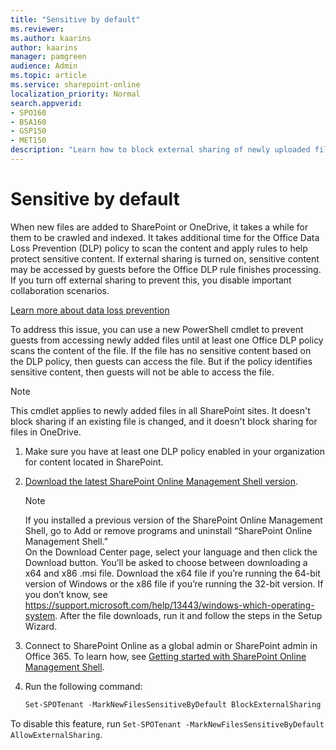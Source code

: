 ```yaml
---
title: "Sensitive by default"
ms.reviewer: 
ms.author: kaarins
author: kaarins
manager: pamgreen
audience: Admin
ms.topic: article
ms.service: sharepoint-online
localization_priority: Normal
search.appverid:
- SPO160
- BSA160
- GSP150
- MET150
description: "Learn how to block external sharing of newly uploaded files."
---
```


# Sensitive by default

When new files are added to SharePoint or OneDrive, it takes a while for them to be crawled and indexed. It takes additional time for the Office Data Loss Prevention (DLP) policy to scan the content and apply rules to help protect sensitive content. If external sharing is turned on, sensitive content may be accessed by guests before the Office DLP rule finishes processing. If you turn off external sharing to prevent this, you disable important collaboration scenarios.  

[Learn more about data loss prevention](/microsoft-365/compliance/data-loss-prevention-policies)

To address this issue, you can use a new PowerShell cmdlet to prevent guests from accessing newly added files until at least one Office DLP policy scans the content of the file. If the file has no sensitive content based on the DLP policy, then guests can access the file. But if the policy identifies sensitive content, then guests will not be able to access the file. 

> [!NOTE]
> This cmdlet applies to newly added files in all SharePoint sites. It doesn't block sharing if an existing file is changed, and it doesn't block sharing for files in OneDrive.

1. Make sure you have at least one DLP policy enabled in your organization for content located in SharePoint.

2. [Download the latest SharePoint Online Management Shell version](https://go.microsoft.com/fwlink/p/?LinkId=255251).

    > [!NOTE]
    > If you installed a previous version of the SharePoint Online Management Shell, go to Add or remove programs and uninstall “SharePoint Online Management Shell.” <br>On the Download Center page, select your language and then click the Download button. You’ll be asked to choose between downloading a x64 and x86 .msi file. Download the x64 file if you’re running the 64-bit version of Windows or the x86 file if you’re running the 32-bit version. If you don’t know, see https://support.microsoft.com/help/13443/windows-which-operating-system. After the file downloads, run it and follow the steps in the Setup Wizard. 
    
3. Connect to SharePoint Online as a global admin or SharePoint admin in Office 365. To learn how, see [Getting started with SharePoint Online Management Shell](/powershell/sharepoint/sharepoint-online/connect-sharepoint-online).
    
4. Run the following command:
  
    ```PowerShell
    Set-SPOTenant -MarkNewFilesSensitiveByDefault BlockExternalSharing 
    ```

To disable this feature, run `Set-SPOTenant -MarkNewFilesSensitiveByDefault AllowExternalSharing`. 



